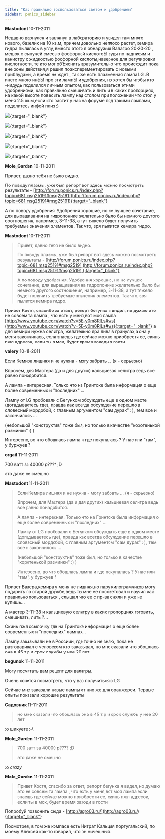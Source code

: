 ```yaml
---
title: "Как правильно воспользоваться светом и удобрением"
sidebar: ponics_sidebar
---
```


**Mastodont** 10-11-2011

Недавно вернулся и заглянул в лабораторию и увидел там много нового, базелик на 10 кв.м, причем довольно неплохо растет, кемира гидра пылилась в углу, вместо этого я обнаружил Валагро 20-20-20 , мешок с сыпучей смесью фосфорной кислотоЫ судя по надписям и канистру с жидкостью фосфорной кислоты,наверное для регулировки кислотности, те кто мог обЪяснить вразумительно что происходит пока вне зоны действия,я решил поэксперементировать с новыми приблудами, а время не ждет , так же есть плазменная лампа LG .В инете много инфЫ про эти лампЫ и удобрения, но хотел бы чтобы кто -нидудь поделился личным опытом, как пользоваться этими удобрениями, как правильно смешивать и лить и в каких пропорциях, на какой высоте повесить лампу над столом при положении что стол у меня 2.5 кв.м,если кто растит у нас на форуме под такими лампами, поделитесь инфой плиз :)

[![](/imagehost/thumbs/p1010348.jpg)](https://t.me/ponics_ru_files/6534){:target="_blank"}

[![](/imagehost/thumbs/p1010349.jpg)](https://t.me/ponics_ru_files/6535){:target="_blank"}

[![](/attachimages/8911_P1010351.jpg)](https://t.me/ponics_ru_files/6536){:target="_blank"}

[![](/attachimages/8915_P1010359.jpg)](https://t.me/ponics_ru_files/6537){:target="_blank"}

[![](/attachimages/8917_P1010364.jpg)](https://t.me/ponics_ru_files/6538){:target="_blank"}

**Mole_Garden** 10-11-2011

Привет, давно тебя не было видно. 

По поводу плазмы, уже был репорт вот здесь можно посмотреть результаты - [http://forum.ponics.ru/index.php?topic=681.msg25191#msg25191](http://forum.ponics.ru/index.php?topic=681.msg25191#msg25191){:target="_blank"}

А по поводу удобрения. Удобрения хорошие, но не лучшее сочетание, для выращивания на гидропонике желательно было бы немного другого соотношения, например, 3-11-38, а тут тяжело будет получить требуемые значения элементов. Так что, зря пылится кемира гидро. 


**Mastodont** 10-11-2011

> Привет, давно тебя не было видно. 
> 
> По поводу плазмы, уже был репорт вот здесь можно посмотреть результаты - [http://forum.ponics.ru/index.php?topic=681.msg25191#msg25191](http://forum.ponics.ru/index.php?topic=681.msg25191#msg25191){:target="_blank"}
> 
> А по поводу удобрения. Удобрения хорошие, но не лучшее сочетание, для выращивания на гидропонике желательно было бы немного другого соотношения, например, 3-11-38, а тут тяжело будет получить требуемые значения элементов. Так что, зря пылится кемира гидро.

Привет Костя, спасибо за ответ, репорт бегунка я видел, но думаю это не совсем та лампа , что есть у меня,вот моя лампа [http://www.youtube.com/watch?v=5E-y0m8RlLs#ws](http://www.youtube.com/watch?v=5E-y0m8RlLs#ws){:target="_blank"} а для кемиры нужна селитра, желательно яра лива в гранулах,а она у меня закончилась, если знаешь где сейчас можно приобрести ее, скинь пжл адресок, если ты в мск, будет время заходи в гости 


**valery** 10-11-2011

Если Кемира лишняя и не нужна - могу забрать ... (я - серьезно)

Впрочем, для Мастера (да и для других) кальциевая селитра ведь все равно понадобится.

А лампа - интересная. Только что на Гринтоке была информация о еще более современных и "последних" ...

Лампу от LG пробовали с Бегунком обсуждать еще в одном месте (догадываетесь где), правда как всегда обсуждение перешло в словесный мордобой, с главным аргументом "сам дурак" :( , тем все и закончилось ...

(небольшой "конструктив" тоже был, но только в качестве "коротенькой разминки" :) )

Интересно, во что обошлась лампа и где покупалась ? У нас или "там", у буржуев ?


**orgail** 11-11-2011

700 ватт за 40000 р???? ;D

это даже не смешно


**Mastodont** 11-11-2011

> Если Кемира лишняя и не нужна - могу забрать ... (я - серьезно)
> 
> Впрочем, для Мастера (да и для других) кальциевая селитра ведь все равно понадобится.
> 
> А лампа - интересная. Только что на Гринтоке была информация о еще более современных и "последних" ...
> 
> Лампу от LG пробовали с Бегунком обсуждать еще в одном месте (догадываетесь где), правда как всегда обсуждение перешло в словесный мордобой, с главным аргументом "сам дурак" :( , тем все и закончилось ...
> 
> (небольшой "конструктив" тоже был, но только в качестве "коротенькой разминки" :) )
> 
> Интересно, во что обошлась лампа и где покупалась ? У нас или "там", у буржуев ?

Привет Валера,кемира у меня не лишняя,но пару килограмчиков могу подарить по старой дружбе,ведь ты мне ее посоветовал и научил как правильно пользоваться , слышал что ее с пр-ва сняли и уже не купишь... 

А мастер 3-11-38 и кальциевую селитру в каких пропорциях готовить, смешивать, лить ?...

Скинь пжл ссылочку где на Гринтоке информация о еще более современных и "последних" лампах...

Лампу заказывали не в Россиии, где точно не знаю, пока не разговаривал с человеком кто заказывал, но мне сказали что обошлась она в 45 т.р и срок службы у нее 20 лет


**begunok** 11-11-2011

Могу посчитать вам рецепт для валагры. 

Очень хочется посмотреть, что у вас получиться с LG

Сейчас мне заказали новые лампы от них же для оранжереи. Первые опыты показали хорошие результаты


**Садовник** 11-11-2011

> но мне сказали что обошлась она в 45 т.р и срок службы у нее 20 лет

:o шикуете :-\


**Mole_Garden** 11-11-2011

> 700 ватт за 40000 р???? ;D
> 
> это даже не смешно

 :o *crazy*


**Mole_Garden** 11-11-2011

> Привет Костя, спасибо за ответ, репорт бегунка я видел, но думаю это не совсем та лампа , что есть у меня,вот моя лампа если знаешь где сейчас можно приобрести ее, скинь пжл адресок, если ты в мск, будет время заходи в гости

Попробуй позвонить сюда - [http://agro03.ru/](http://agro03.ru/){:target="_blank"} 

Посмотрел, в том же компасе есть Нитрат Кальция португальский, по моему Алексей как-то говорил, что он ничешный. 



